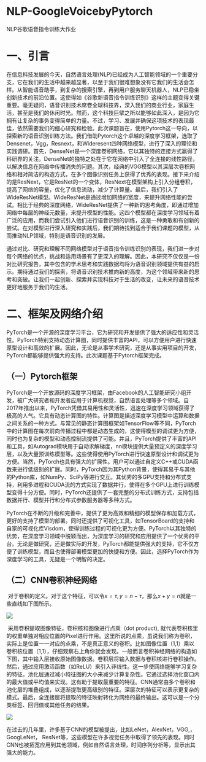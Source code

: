 # NLP-GoogleVoicebyPytorch
NLP谷歌语音指令训练大作业

# 一、引言

​	在信息科技发展的今天，自然语言处理(NLP)已经成为人工智能领域的一个重要分支，它在我们的生活中越来越显著，以至于我们很难想象没有它我们的生活会怎样。从智能语音助手，到复杂的搜索引擎，再到用户服务聊天机器人，NLP已稳坐创新技术的前沿位置。这使得如《谷歌新语音指令训练识别》这样的主题变得关键重要。毫无疑问，语音识别技术席卷全球科技界，深入我们的商业行业，家庭生活，甚至是我们的休闲时光。然而，这个科技巨擘之所以能够如此深入，是因为它拥有让复杂的事务变得简单的力量。不过，学习、发展并确保这项技术的表现最佳，依然需要我们的细心研究和检验。此次课题旨在，使用Pytorch这一导向，以探索新的语音识别训练方法。我们借助Pytorch这个卓越的深度学习框架，选取了Densenet，Vgg，Resnext，和Wideresent四种网络模型，进行了深入的理论和实践调研。首先，DenseNet是一个深度卷积网络，它以其独特的连接方式赢得了科研界的关注。DenseNet的独特之处在于它在网络中引入了全连接的线性路径，以解决信息在网络中传播消失的问题。其次，经典的VGG模型以其深层次卷积网络和相对简洁的构造方式，在多个图像识别任务上获得了优秀的表现。接下来介绍的是ResNext，它是ResNet的一个变体，ResNext在模型架构上引入分组卷积，提高了网络的容量，优化了信息流动，减少了计算量。最后，我们引入了WideResNet模型。WideResNet是通过增加网络的宽度，来提升网络性能的尝试。相比于经典的深度网络，WideResNet提供了一种新的思考角度，即通过增加网络中每层的神经元数量，来提升模型的性能。这四个模型都在深度学习领域有着广泛的应用，而我们尝试引入他们进行语音识别的训练，这是一种勇敢和有创新的尝试。在对模型进行深入研究和实践后，我们期待找到适合于我们课题的模型，从而推动NLP领域，特别是语音识别的发展。

​	通过对比、研究和理解不同网络模型对于语音指令训练识别的表现，我们进一步对每个网络的优点，挑战和适用场景有了更深入的理解。因此，本研究不仅仅是一份对比研究报告，其中包含的学术思考和实践数据均将为语音识别领域提供有益的启示。期待通过我们的探索，将语音识别技术推向新的高度，为这个领域带来新的思考和突破。让我们一起创新、探索并实现科技对于生活的改变，让未来的语音技术更好地服务于我们的生活。

# 二、框架及网络介绍

​	PyTorch是一个开源的深度学习平台，它为研究和开发提供了强大的适应性和灵活性。PyTorch特别支持动态计算图，同时提供丰富的API，可以方便用户进行快速原型设计和高效的扩展。因此，无论是从事学术研究，还是从事实用项目的开发，PyTorch都能够提供强大的支持。此次课题基于Pytorch框架完成。

## （一）Pytorch框架

​	PyTorch是一个开放源码的深度学习框架，由Facebook的人工智能研究小组开发，被广大研究者和开发者应用于计算机视觉，自然语言处理等多个领域。自2017年推出以来，PyTorch凭借其易用性和灵活性，迅速在深度学习领域获得了极高的人气。它具有动态计算图的特性。计算图是描述深度学习模型中运算和数据之间关系的一种方式。与常见的静态计算图框架如TensorFlow等不同，PyTorch中的计算图在每次前向传播过程中都是动态生成的，这使得模型的调试更为方便，同时也为复杂的模型和动态控制流提供了可能。并且，PyTorch提供了丰富的API和工具，如Autograd模块用于自动求解梯度，nn模块提供大量预定义的深度学习层，以及大量预训练模型等。这些使得使用PyTorch进行快速原型设计和调试更为方便。当然，PyTorch也具有强大的扩展性。用户可以通过自定义C++或CUDA函数来进行低级别的扩展。同时，PyTorch因为其Python背景，使得其易于与其他的Python库，如NumPy、SciPy等进行交互。其优秀的多GPU支持和分布式支持，利用多进程和CUDA流的方式实现了数据并行，使得在多个GPU上进行训练模型变得十分方便。同时，PyTorch还提供了一套完整的分布式训练方式，支持包括数据并行、模型并行和分布式参数服务器等多种方式。

​	PyTorch在不断的升级和完善中，提供了更为高效和精细的模型保存和加载方式，更好的支持了模型的部署。同时还提供了可视化工具，如TensorBoard的支持和自家的可视化库Visdom，使得训练过程的可视化更为方便。PyTorch以其独特的优势，在深度学习领域中脱颖而出，为深度学习的研究和应用提供了一个优秀的平台。无论是做研究，还是做实际的开发，PyTorch都能提供强大的支持，它不仅方便了训练模型，而且也使得部署模型更加的快捷和方便。因此，选择PyTorch作为深度学习的工具，无疑是一个明智的决定。

## （二）CNN卷积神经网络

​		对于卷积的定义。对于这个特征，可以令${x={\tau},y={n-\tau}}$，那么${x+y=n}$就是一些直线如下图所示。

![](https://npm.elemecdn.com/justlovesmile-img/v2-8be52f6bada3f7a21cebfc210d2e7ea0_hd.gif)

​	采用卷积提取图像特征，卷积核和图像进行点乘（dot product), 就代表卷积核里的权重单独对相应位置的Pixel进行作用。这里所说的点乘，虽说我们称为卷积，实际上是位置一一对应的点乘，不是真正意义的卷积。比如图像位置（1,1）乘以卷积核位置（1,1），仔细观察右上角你就会发现。一般而言卷积神经网络的构造如下图，其中输入层接收原始图像数据。卷积层将输入数据与卷积核进行卷积操作。然后，通过应用激活函数（如ReLU）来引入非线性。这一步使网络能够学习复杂的特征。池化层通过减小特征图的大小来减少计算复杂性。它通过选择池化窗口内的最大值或平均值来实现。这有助于提取最重要的特征。CNN通常由多个卷积和池化层的堆叠组成，以逐渐提取更高级别的特征。深层次的特征可以表示更复杂的模式。最后，全连接层将提取的特征映射转化为网络的最终输出。这可以是一个分类标签、回归值或其他任务的结果。

![](https://npm.elemecdn.com/justlovesmile-img/v2-05f7af4e1d59e82412832c01b1144f52_720w.jpg)

​	在过去的几年里，许多基于CNN的模型被提出，比如LeNet，AlexNet，VGG,，GoogLeNet， ResNet等，这些模型在许多视觉任务中取得了领先的表现。同时CNN也被拓宽应用到其他领域，例如自然语言处理，时间序列分析等，显示出其强大的能力。
